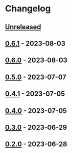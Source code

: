 # Changelog

## [Unreleased]

## [0.6.1] - 2023-08-03

## [0.6.0] - 2023-08-03

## [0.5.0] - 2023-07-07

## [0.4.1] - 2023-07-05

## [0.4.0] - 2023-07-05

## [0.3.0] - 2023-06-29

## [0.2.0] - 2023-06-28

[Unreleased]: https://github.com/getindata/dbt-graph-builder/compare/0.6.1...HEAD

[0.6.1]: https://github.com/getindata/dbt-graph-builder/compare/0.6.0...0.6.1

[0.6.0]: https://github.com/getindata/dbt-graph-builder/compare/0.5.0...0.6.0

[0.5.0]: https://github.com/getindata/dbt-graph-builder/compare/0.4.1...0.5.0

[0.4.1]: https://github.com/getindata/dbt-graph-builder/compare/0.4.0...0.4.1

[0.4.0]: https://github.com/getindata/dbt-graph-builder/compare/0.3.0...0.4.0

[0.3.0]: https://github.com/getindata/dbt-graph-builder/compare/0.2.0...0.3.0

[0.2.0]: https://github.com/getindata/dbt-graph-builder/compare/0fe243c85d6d000a8eb76ecc76d5e45278cd2886...0.2.0
